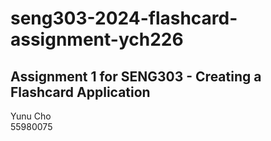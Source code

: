 # seng303-2024-flashcard-assignment-ych226
## Assignment 1 for SENG303 - Creating a Flashcard Application

Yunu Cho\
55980075
